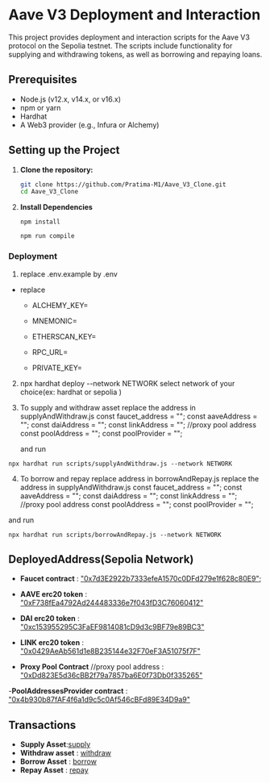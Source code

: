 # Aave V3 Deployment and Interaction

This project provides deployment and interaction scripts for the Aave V3 protocol on the Sepolia testnet. The scripts include functionality for supplying and withdrawing tokens, as well as borrowing and repaying loans.

## Prerequisites

- Node.js (v12.x, v14.x, or v16.x)
- npm or yarn
- Hardhat
- A Web3 provider (e.g., Infura or Alchemy)

## Setting up the Project

1. **Clone the repository:**

   ```bash
   git clone https://github.com/Pratima-M1/Aave_V3_Clone.git
   cd Aave_V3_Clone
   ```

2. **Install Dependencies**

   ```
   npm install
   ```

   ```
   npm run compile
   ```

### Deployment

1. replace .env.example by .env

- replace

  - ALCHEMY_KEY=
  - MNEMONIC=

  - ETHERSCAN_KEY=

  - RPC_URL=
  - PRIVATE_KEY=

2. npx hardhat deploy --network NETWORK
   select network of your choice(ex: hardhat or sepolia )

3. To supply and withdraw asset
   replace the address in supplyAndWithdraw.js
   const faucet_address = "";
   const aaveAddress = "";
   const daiAddress = "";
   const linkAddress = "";
   //proxy pool address
   const poolAddress = "";
   const poolProvider = "";

   and
   run

```
npx hardhat run scripts/supplyAndWithdraw.js --network NETWORK
```

4. To borrow and repay replace address in borrowAndRepay.js
   replace the address in supplyAndWithdraw.js
   const faucet_address = "";
   const aaveAddress = "";
   const daiAddress = "";
   const linkAddress = "";
   //proxy pool address
   const poolAddress = "";
   const poolProvider = "";

and run

```
npx hardhat run scripts/borrowAndRepay.js --network NETWORK
```

## DeployedAddress(Sepolia Network)

- **Faucet contract** : ["0x7d3E2922b7333efeA1570c0DFd279e1f628c80E9"](https://sepolia.etherscan.io/address/0x7d3E2922b7333efeA1570c0DFd279e1f628c80E9);

- **AAVE erc20 token** : ["0xF738fEa4792Ad244483336e7f043fD3C76060412"](https://sepolia.etherscan.io/address/0xF738fEa4792Ad244483336e7f043fD3C76060412)

- **DAI erc20 token** : ["0xc153955295C3FaEF9814081cD9d3c9BF79e89BC3"](https://sepolia.etherscan.io/address/0xc153955295C3FaEF9814081cD9d3c9BF79e89BC3)

- **LINK erc20 token** : ["0x0429AeAb561d1e8B235144e32F70eF3A51075f7F"](https://sepolia.etherscan.io/address/0x0429AeAb561d1e8B235144e32F70eF3A51075f7F)

- **Proxy Pool Contract**
  //proxy pool address : ["0xDd823E5d36cBB2f79a7857ba6E0f73Db0f335265"](https://sepolia.etherscan.io/address/0xDd823E5d36cBB2f79a7857ba6E0f73Db0f335265)

-**PoolAddressesProvider contract** : ["0x4b930b87fAF4f6a1d9c5c0Af546cBFd89E34D9a9"](https://sepolia.etherscan.io/address/0x4b930b87fAF4f6a1d9c5c0Af546cBFd89E34D9a9)

## Transactions

- **Supply Asset**:[supply](https://sepolia.etherscan.io/tx/0xd5af6f8f721ac401376e87ab9d77414604be24dd98d5081dfb057cbd472ced4c)
- **Withdraw asset** : [withdraw](https://sepolia.etherscan.io/tx/0x9eb9f360394a94d9db985a0fd92218d2f8b0fe525d2017981161d59a09553591)
- **Borrow Asset** : [borrow](https://sepolia.etherscan.io/tx/0x3383ccf9c01c3ea53e5c7390dd711ee16b3ece651f9b08b9a8fa3de8e0d78726)
- **Repay Asset** : [repay](https://sepolia.etherscan.io/tx/0x4d5ccedc776a4a34e9a2ccf24d0c2bd70f7a351631487d21df110c014b298042)

